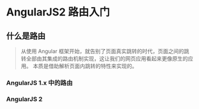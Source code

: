 # AngularJS2 路由入门

## 什么是路由

> 从使用 Angular 框架开始，就告别了页面真实跳转的时代，页面之间的跳转全部由其集成的路由机制实现，这让我们的网页应用看起来更像原生的应用。
本质是借助解析页面内跳转的特性来实现的。

### AngularJS 1.x 中的路由

### AngularJS 2
